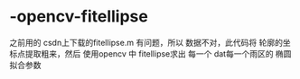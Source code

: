 # -opencv-fitellipse
之前用的 csdn上下载的fitellipse.m 有问题，所以 数据不对，此代码将 轮廓的坐标点提取粗来，然后 使用opencv 中 fitellipse求出  每一个 dat每一个雨区的 椭圆拟合参数
